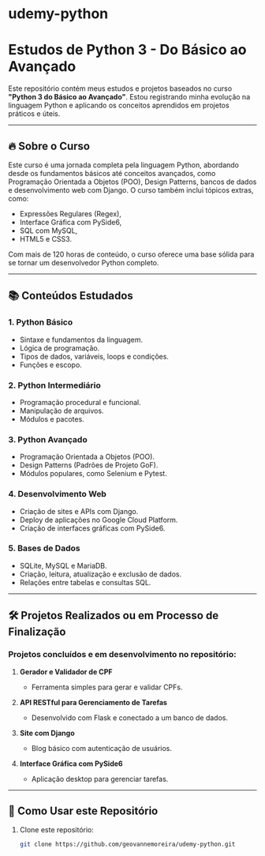 # udemy-python
# Estudos de Python 3 - Do Básico ao Avançado

Este repositório contém meus estudos e projetos baseados no curso **"Python 3 do Básico ao Avançado"**. Estou registrando minha evolução na linguagem Python e aplicando os conceitos aprendidos em projetos práticos e úteis.

---

## 🔥 **Sobre o Curso**

Este curso é uma jornada completa pela linguagem Python, abordando desde os fundamentos básicos até conceitos avançados, como Programação Orientada a Objetos (POO), Design Patterns, bancos de dados e desenvolvimento web com Django. O curso também inclui tópicos extras, como:
- Expressões Regulares (Regex),
- Interface Gráfica com PySide6,
- SQL com MySQL,
- HTML5 e CSS3.

Com mais de 120 horas de conteúdo, o curso oferece uma base sólida para se tornar um desenvolvedor Python completo.

---

## 📚 **Conteúdos Estudados**
### 1. **Python Básico**
   - Sintaxe e fundamentos da linguagem.
   - Lógica de programação.
   - Tipos de dados, variáveis, loops e condições.
   - Funções e escopo.

### 2. **Python Intermediário**
   - Programação procedural e funcional.
   - Manipulação de arquivos.
   - Módulos e pacotes.

### 3. **Python Avançado**
   - Programação Orientada a Objetos (POO).
   - Design Patterns (Padrões de Projeto GoF).
   - Módulos populares, como Selenium e Pytest.

### 4. **Desenvolvimento Web**
   - Criação de sites e APIs com Django.
   - Deploy de aplicações no Google Cloud Platform.
   - Criação de interfaces gráficas com PySide6.

### 5. **Bases de Dados**
   - SQLite, MySQL e MariaDB.
   - Criação, leitura, atualização e exclusão de dados.
   - Relações entre tabelas e consultas SQL.

---

## 🛠️ **Projetos Realizados ou em Processo de Finalização**
### Projetos concluídos e em desenvolvimento no repositório:
1. **Gerador e Validador de CPF**
   - Ferramenta simples para gerar e validar CPFs.

2. **API RESTful para Gerenciamento de Tarefas**
   - Desenvolvido com Flask e conectado a um banco de dados.

3. **Site com Django**
   - Blog básico com autenticação de usuários.

4. **Interface Gráfica com PySide6**
   - Aplicação desktop para gerenciar tarefas.

---

## 🚀 **Como Usar este Repositório**
1. Clone este repositório:
   ```bash
   git clone https://github.com/geovannemoreira/udemy-python.git
